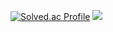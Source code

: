   [![Solved.ac Profile](http://mazassumnida.wtf/api/v2/generate_badge?boj=hikieun)](https://solved.ac/hikieun)
  <img src="http://mazandi.herokuapp.com/api?handle={hikieun}&theme=warm"/>
